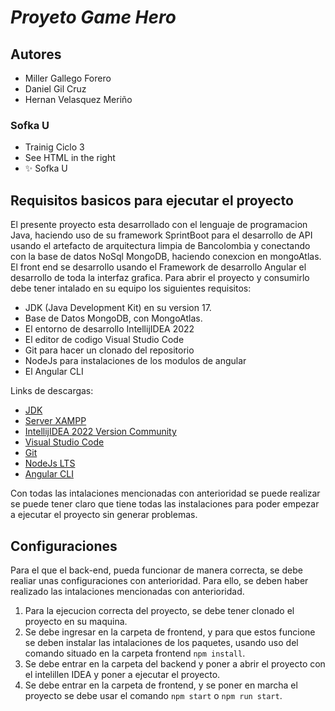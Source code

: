 # _Proyeto Game Hero_
## Autores
* Miller Gallego Forero
* Daniel Gil Cruz
* Hernan Velasquez Meriño
### Sofka U
- Trainig Ciclo 3
- See HTML in the right
- ✨ Sofka U

## Requisitos basicos para ejecutar el proyecto
El presente proyecto esta desarrollado con el lenguaje de programacion Java, haciendo uso de su framework SprintBoot para el desarrollo de API usando el artefacto de arquitectura limpia de Bancolombia y conectando con la base de datos NoSql MongoDB, haciendo conexcion en mongoAtlas. El front end se desarrollo usando el Framework de desarrollo Angular el desarrollo de toda la interfaz grafica. Para abrir el proyecto y consumirlo debe tener intalado en su equipo los siguientes requisitos:

- JDK (Java Development Kit) en su version 17.
- Base de Datos MongoDB, con MongoAtlas.
- El entorno de desarrollo IntellijIDEA 2022
- El editor de codigo Visual Studio Code
- Git para hacer un clonado del repositorio
- NodeJs para instalaciones de los modulos de angular
- El Angular CLI


Links de descargas:
- [ JDK ](https://docs.microsoft.com/en-us/java/openjdk/download)
- [ Server XAMPP ]( https://www.apachefriends.org/es/index.html )
- [ IntellijIDEA 2022 Version Community ](https://www.jetbrains.com/es-es/idea/download/#section=windows)
- [ Visual Studio Code ](https://code.visualstudio.com/)
- [ Git ](https://git-scm.com/downloads)
- [ NodeJs LTS ](https://nodejs.org/es/download/)
- [ Angular CLI](https://angular.io/cli)

Con todas las intalaciones mencionadas con anterioridad se puede realizar se puede tener claro que tiene todas las instalaciones para poder empezar a ejecutar el proyecto sin generar problemas.

## Configuraciones
Para el que el back-end, pueda funcionar de manera correcta, se debe realiar unas configuraciones con anterioridad. Para ello, se deben haber realizado las intalaciones mencionadas con anterioridad.

1. Para la ejecucion correcta del proyecto, se debe tener clonado el proyecto en su maquina.
2. Se debe ingresar en la carpeta de frontend, y para que estos funcione se deben instalar las intalaciones de los paquetes, usando uso del comando situado en la carpeta frontend
   `npm install`.
3. Se debe entrar en la carpeta del backend y poner a abrir el proyecto con el intelillen IDEA y poner a ejecutar el proyecto.
4. Se debe entrar en la carpeta de frontend, y se poner en marcha el proyecto se debe usar el comando `npm start` o `npm run start`.
